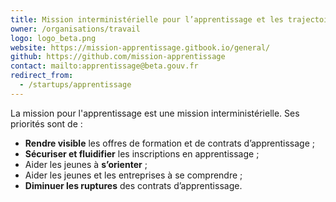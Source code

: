 ```yaml
---
title: Mission interministérielle pour l’apprentissage et les trajectoires professionnelles
owner: /organisations/travail
logo: logo_beta.png
website: https://mission-apprentissage.gitbook.io/general/
github: https://github.com/mission-apprentissage
contact: mailto:apprentissage@beta.gouv.fr
redirect_from:
  - /startups/apprentissage
---
```


La mission pour l'apprentissage est une mission interministérielle. Ses priorités sont de : 
- **Rendre visible** les offres de formation et de contrats d’apprentissage ; 
- **Sécuriser et fluidifier** les inscriptions en apprentissage ; 
- Aider les jeunes à **s’orienter** ; 
- Aider les jeunes et les entreprises à se comprendre ; 
- **Diminuer les ruptures** des contrats d’apprentissage.
